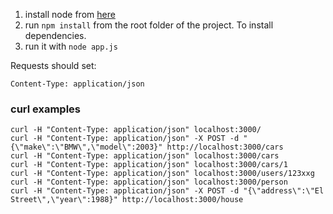 1. install node from [here](https://nodejs.org/)
2. run `npm install` from the root folder of the project. To install dependencies.
3. run it with `node app.js`


Requests should set:
``` 
Content-Type: application/json 
```
### curl examples
``` 
curl -H "Content-Type: application/json" localhost:3000/
curl -H "Content-Type: application/json" -X POST -d "{\"make\":\"BMW\",\"model\":2003}" http://localhost:3000/cars
curl -H "Content-Type: application/json" localhost:3000/cars
curl -H "Content-Type: application/json" localhost:3000/cars/1
curl -H "Content-Type: application/json" localhost:3000/users/123xxg
curl -H "Content-Type: application/json" localhost:3000/person
curl -H "Content-Type: application/json" -X POST -d "{\"address\":\"El Street\",\"year\":1988}" http://localhost:3000/house
``` 